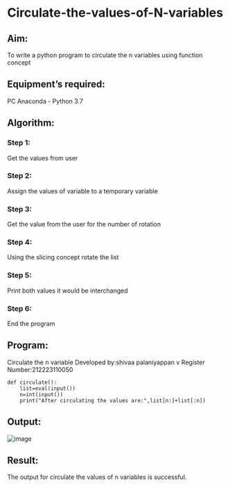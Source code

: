 # Circulate-the-values-of-N-variables
## Aim:
To write a python program to circulate the n variables using function concept
## Equipment’s required:
PC
Anaconda - Python 3.7
## Algorithm: 
### Step 1: 
Get the values from user
### Step 2: 
Assign the values of variable to a temporary variable
### Step 3: 
Get the value from the user for the number of rotation
### Step 4: 
Using the slicing concept rotate the list

### Step 5: 
Print both values it would be interchanged
### Step 6: 
End the program
## Program:

Circulate the n variable
Developed by:shivaa palaniyappan v
Register Number:212223110050
```
def circulate():
    list=eval(input())
    n=int(input())
    print("After circulating the values are:",list[n:]+list[:n])
```
## Output:
![image](https://github.com/shivaa-palaniyappan/Circulate-the-values-of-N-variables/assets/146915611/dc09f710-8236-4a4b-815d-8308a9ef3f3f)

## Result:
The output for circulate the values of n variables is successful.
